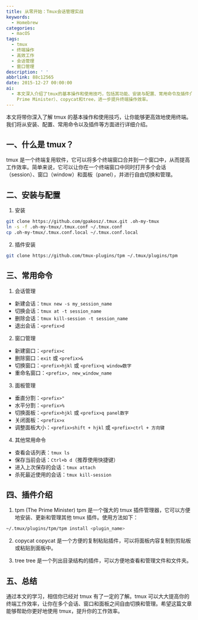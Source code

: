 ```yaml
---
title: 从零开始：Tmux会话管理实战
keywords:
  - Homebrew
categories:
  - macOS
tags:
  - tmux
  - 终端操作
  - 高效工作
  - 会话管理
  - 窗口管理
description: ' '
abbrlink: 88c12565
date: 2015-12-27 00:00:00
ai:
  - 本文深入介绍了tmux的基本操作和使用技巧，包括其功能、安装与配置、常用命令及插件介绍。tmux是一个用于提高终端工作效率的复用软件，允许用户在单个窗口中管理多个会话、窗口和面板。通过学习如何创建会话、管理窗口和面板、以及使用各种实用命令，读者可以高效地处理多任务，并了解了强大的插件如tpm（The
    Prime Minister）、copycat和tree，进一步提升终端操作效率。
---
```


本文将带你深入了解 tmux 的基本操作和使用技巧，让你能够更高效地使用终端。我们将从安装、配置、常用命令以及插件等方面进行详细介绍。

## 一、什么是 tmux？

tmux 是一个终端复用软件，它可以将多个终端窗口合并到一个窗口中，从而提高工作效率。简单来说，它可以让你在一个终端窗口中同时打开多个会话（session）、窗口（window）和面板（panel），并进行自由切换和管理。

## 二、安装与配置

1. 安装

```bash
git clone https://github.com/gpakosz/.tmux.git .oh-my-tmux
ln -s -f .oh-my-tmux/.tmux.conf ~/.tmux.conf
cp .oh-my-tmux/.tmux.conf.local ~/.tmux.conf.local
```

2. 插件安装

```bash
git clone https://github.com/tmux-plugins/tpm ~/.tmux/plugins/tpm
```

## 三、常用命令

1. 会话管理

- 新建会话：`tmux new -s my_session_name`
- 切换会话：`tmux at -t session_name`
- 删除会话：`tmux kill-session -t session_name`
- 退出会话：`<prefix>d`

2. 窗口管理

- 新建窗口：`<prefix>c`
- 删除窗口：`exit` 或 `<prefix>&`
- 切换窗口：`<prefix>hjkl` 或 `<prefix>q window数字`
- 重命名窗口：`<prefix>, new_window_name`

3. 面板管理

- 垂直分割：`<prefix>"`
- 水平分割：`<prefix>%`
- 切换面板：`<prefix>hjkl` 或 `<prefix>q panel数字`
- 关闭面板：`<prefix>x`
- 调整面板大小：`<prefix>shift + hjkl` 或 `<prefix>ctrl + 方向键`

4. 其他常用命令

- 查看会话列表：`tmux ls`
- 保存当前会话：`Ctrl+b d`（推荐使用快捷键）
- 进入上次保存的会话：`tmux attach`
- 杀死最近使用的会话：`tmux kill-session`

## 四、插件介绍

1. tpm (The Prime Minister)
   tpm 是一个强大的 tmux 插件管理器，它可以方便地安装、更新和管理其他 tmux 插件。使用方法如下：

```bash
~/.tmux/plugins/tpm/tpm install <plugin_name>
```

2. copycat
   copycat 是一个方便的复制粘贴插件，可以将面板内容复制到剪贴板或粘贴到面板中。

3. tree
   tree 是一个列出目录结构的插件，可以方便地查看和管理文件和文件夹。

## 五、总结

通过本文的学习，相信你已经对 tmux 有了一定的了解。tmux 可以大大提高你的终端工作效率，让你在多个会话、窗口和面板之间自由切换和管理。希望这篇文章能够帮助你更好地使用 tmux，提升你的工作效率。

